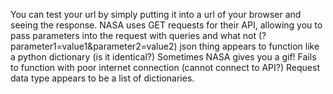 You can test your url by simply putting it into a url of your browser and seeing the response.
NASA uses GET requests for their API, allowing you to pass parameters into the request with queries and what not (?parameter1=value1&parameter2=value2)
json thing appears to function like a python dictionary (is it identical?)
Sometimes NASA gives you a gif!
Fails to function with poor internet connection (cannot connect to API?)
Request data type appears to be a list of dictionaries.